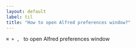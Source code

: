 ```yaml
---
layout: default
label: til
title: "How to open Alfred preferences window?"
---
```


`⌘ + , ` to open Alfred preferences window 

